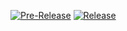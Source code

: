 [![Pre-Release](https://github.com/Adjisyahrul/B02-HelPINK-U/actions/workflows/pre-release.yml/badge.svg)](https://github.com/Adjisyahrul/B02-HelPINK-U/actions/workflows/pre-release.yml)
[![Release](https://github.com/Adjisyahrul/B02-HelPINK-U/actions/workflows/release.yml/badge.svg)](https://github.com/Adjisyahrul/B02-HelPINK-U/actions/workflows/release.yml)
